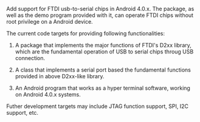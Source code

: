 Add support for FTDI usb-to-serial chips in Android 4.0.x. The package, as well as the demo program provided with it, can operate FTDI chips without root privilege on a Android device.

The current code targets for providing following functionalities:

1. A package that implements the major functions of FTDI's D2xx library, which are the fundamental operation of USB to serial chips throug USB connection.

2. A class that implements a serial port based the fundamental functions provided in above D2xx-like library.

3. An Android program that works as a hyper terminal software, working on Android 4.0.x systems.

Futher development targets may include JTAG function support, SPI, I2C support, etc.